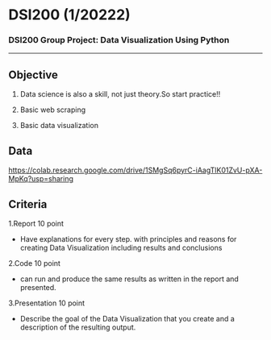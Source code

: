 # DSI200 (1/20222)
### DSI200 Group Project: Data Visualization Using Python
<hr>


## Objective

  1. Data science is also a skill, not just theory.So start practice!! 
  
  2. Basic web scraping    
  
  3. Basic data visualization
  
 ## Data
 
  https://colab.research.google.com/drive/1SMgSq6pyrC-iAagTlK01ZvU-pXA-MpKq?usp=sharing
 
 ## Criteria
1.Report 10 point
  - Have explanations for every step. with principles and reasons for creating Data Visualization including results and conclusions

2.Code 10 point 
  - can run and produce the same results as written in the report and presented.

3.Presentation 10 point
  - Describe the goal of the Data Visualization that you create and a description of the resulting output.
